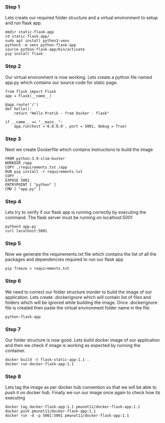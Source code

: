 ### Step 1
Lets create our required folder structure and a virtual environment to setup and run flask app.
```
mkdir static-flask-app
cd static-flask-app/
sudo apt install python3-venv
python3 -m venv python-flask-app
source python-flask-app/bin/activate
pip install flask

```

### Step 2
Our virtual environment is now working. Lets create a python file named app.py which contains our source code for static page.
```
from flask import Flask
app = Flask(__name__)

@app.route('/')
def hello():
    return "Hello Pratik - from Docker - flask"

if __name__ == "__main__":
    app.run(host ='0.0.0.0', port = 5001, debug = True)

```

### Step 3
Next we create Dockerfile which contains instructions to build the image
```
FROM python:3.9-slim-buster
WORKDIR /app
COPY ./requirements.txt /app
RUN pip install -r requirements.txt
COPY . .
EXPOSE 5001
ENTRYPOINT [ "python" ]
CMD [ "app.py" ]

```

### Step 4
Lets try to verify if our flask app is running correctly by executing the command. The flask server must be running on localhost:5001
```
python3 app.py
curl localhost:5001
```

### Step 5
Now we generate the requirements.txt file which contains the list of all the packages and dependencies required to run our flask app
```
pip freeze > requirements.txt
```

### Step 6
We need to correct our folder structure inorder to build the image of our application. Lets create .dockerignore which will contain list of files and folders 
which will be ignored while building the image. Once .dockerignore file is created then paste the virtual environment folder name in the file.
```
python-flask-app
```

### Step 7
Our folder structure is now good. Lets build docker image of our application and then we check if image is working as expected by running the container.
```
docker build -t flask-static-app:1.1 .
docker run docker-flask-app:1.1
```

### Step 8
Lets tag the image as per docker hub convention so that we will be able to push it on docker hub. Finally we run our image once again to check how its executing
```
docker tag docker-flask-app:1.1 pmunot11/docker-flask-app:1.1
docker push pmunot11/docker-flask-app:1.1
docker run -d -p 5001:5001 pmunot11/docker-flask-app:1.1
```











